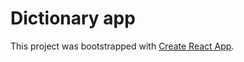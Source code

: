# Dictionary app

This project was bootstrapped with [Create React App](https://github.com/facebook/create-react-app).

